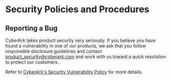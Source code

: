 # Security Policies and Procedures

## Reporting a Bug
CyberArk takes product security very seriously. If you believe you have found a vulnerability in one of our products, we ask that you follow responsible disclosure guidelines and contact product_security@cyberark.com and work with us toward a quick resolution to protect our customers.

Refer to [CyberArk's Security Vulnerability Policy](https://www.cyberark.com/cyberark-security-vulinerability-policy.pdf) for more details.
